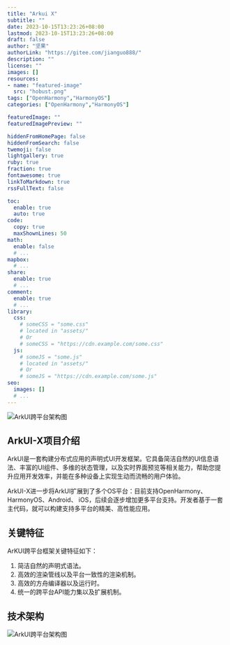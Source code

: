 ```yaml
---
title: "Arkui X"
subtitle: ""
date: 2023-10-15T13:23:26+08:00
lastmod: 2023-10-15T13:23:26+08:00
draft: false
author: "坚果"
authorLink: "https://gitee.com/jianguo888/"
description: ""
license: ""
images: []
resources:
- name: "featured-image"
  src: "hobust.png"
tags: ["OpenHarmony","HarmonyOS"]
categories: ["OpenHarmony","HarmonyOS"]

featuredImage: ""
featuredImagePreview: ""

hiddenFromHomePage: false
hiddenFromSearch: false
twemoji: false
lightgallery: true
ruby: true
fraction: true
fontawesome: true
linkToMarkdown: true
rssFullText: false

toc:
  enable: true
  auto: true
code:
  copy: true
  maxShownLines: 50
math:
  enable: false
  # ...
mapbox:
  # ...
share:
  enable: true
  # ...
comment:
  enable: true
  # ...
library:
  css:
    # someCSS = "some.css"
    # located in "assets/"
    # Or
    # someCSS = "https://cdn.example.com/some.css"
  js:
    # someJS = "some.js"
    # located in "assets/"
    # Or
    # someJS = "https://cdn.example.com/some.js"
seo:
  images: []
  # ...
---
```


![ArkUI跨平台架构图](https://luckly007.oss-cn-beijing.aliyuncs.com/uPic/ArkUI-X-20231015132816847-20231015132931528.png)

<!--more-->

## ArkUI-X项目介绍

ArkUI是一套构建分布式应用的声明式UI开发框架。它具备简洁自然的UI信息语法、丰富的UI组件、多维的状态管理，以及实时界面预览等相关能力，帮助您提升应用开发效率，并能在多种设备上实现生动而流畅的用户体验。

ArkUI-X进一步将ArkUI扩展到了多个OS平台：目前支持OpenHarmony、HarmonyOS、Android、 iOS，后续会逐步增加更多平台支持。开发者基于一套主代码，就可以构建支持多平台的精美、高性能应用。

## 关键特征

ArKUI跨平台框架关键特征如下：

1. 简洁自然的声明式语法。
2. 高效的渲染管线以及平台一致性的渲染机制。
3. 高效的方舟编译器以及运行时。
4. 统一的跨平台API能力集以及扩展机制。

## 技术架构

![ArkUI跨平台架构图](https://luckly007.oss-cn-beijing.aliyuncs.com/uPic/ArkUI-X-20231015132931655.png)
